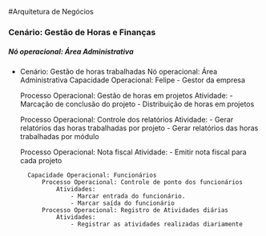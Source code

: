 #Arquitetura de Negócios

### Cenário: Gestão de Horas e Finanças
##### Nó operacional: Área Administrativa

- Cenário: Gestão de horas trabalhadas
    Nó operacional: Área Administrativa
    Capacidade Operacional: Felipe - Gestor da empresa

    Processo Operacional: Gestão de horas em projetos
        Atividade:
            - Marcação de conclusão do projeto
            - Distribuição de horas em projetos

    Processo Operacional: Controle dos relatórios
        Atividade:
            - Gerar relatórios das horas trabalhadas por projeto
            - Gerar relatórios das horas trabalhadas por módulo

    Processo Operacional: Nota fiscal
        Atividade:
            - Emitir nota fiscal para cada projeto

        Capacidade Operacional: Funcionários
            Processo Operacional: Controle de ponto dos funcionários
                Atividades:
                    - Marcar entrada do funcionário.
                    - Marcar saída do funcionário
            Processo Operacional: Registro de Atividades diárias
                Atividades:
                    - Registrar as atividades realizadas diariamente

